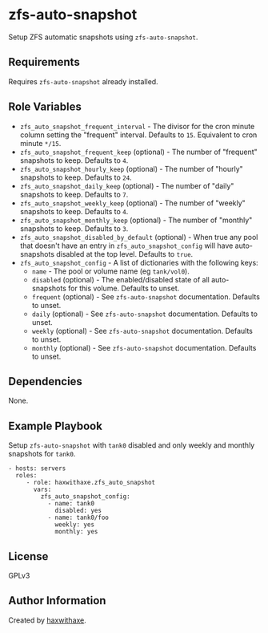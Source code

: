 zfs-auto-snapshot
=================

Setup ZFS automatic snapshots using `zfs-auto-snapshot`.

Requirements
------------

Requires `zfs-auto-snapshot` already installed.

Role Variables
--------------

- `zfs_auto_snapshot_frequent_interval` - The divisor for the cron minute column setting the "frequent" interval. Defaults to ``15``. Equivalent to cron minute ``*/15``.
- `zfs_auto_snapshot_frequent_keep` (optional) - The number of "frequent" snapshots to keep. Defaults to ``4``.
- `zfs_auto_snapshot_hourly_keep` (optional) - The number of "hourly" snapshots to keep. Defaults to ``24``.
- `zfs_auto_snapshot_daily_keep` (optional) - The number of "daily" snapshots to keep. Defaults to ``7``.
- `zfs_auto_snapshot_weekly_keep` (optional) - The number of "weekly" snapshots to keep. Defaults to ``4``.
- `zfs_auto_snapshot_monthly_keep` (optional) - The number of "monthly" snapshots to keep. Defaults to ``3``.
- `zfs_auto_snapshot_disabled_by_default` (optional) - When true any pool that doesn't have an entry in `zfs_auto_snapshot_config` will have auto-snapshots disabled at the top level. Defaults to `true`.
- `zfs_auto_snapshot_config` - A list of dictionaries with the following keys:
  - `name` - The pool or volume name (eg ``tank/vol0``).
  - `disabled` (optional) - The enabled/disabled state of all auto-snapshots for this volume. Defaults to unset.
  - `frequent` (optional) - See `zfs-auto-snapshot` documentation. Defaults to unset.
  - `daily` (optional) - See `zfs-auto-snapshot` documentation. Defaults to unset.
  - `weekly` (optional) - See `zfs-auto-snapshot` documentation. Defaults to unset.
  - `monthly` (optional) - See `zfs-auto-snapshot` documentation. Defaults to unset.

Dependencies
------------

None.

Example Playbook
----------------

Setup `zfs-auto-snapshot` with ``tank0`` disabled and only weekly and monthly snapshots for ``tank0``.

    - hosts: servers
      roles:
         - role: haxwithaxe.zfs_auto_snapshot
           vars:
             zfs_auto_snapshot_config:
               - name: tank0
                 disabled: yes
               - name: tank0/foo
                 weekly: yes
                 monthly: yes

License
-------

GPLv3

Author Information
------------------

Created by [haxwithaxe](https://github.com/haxwithaxe).
